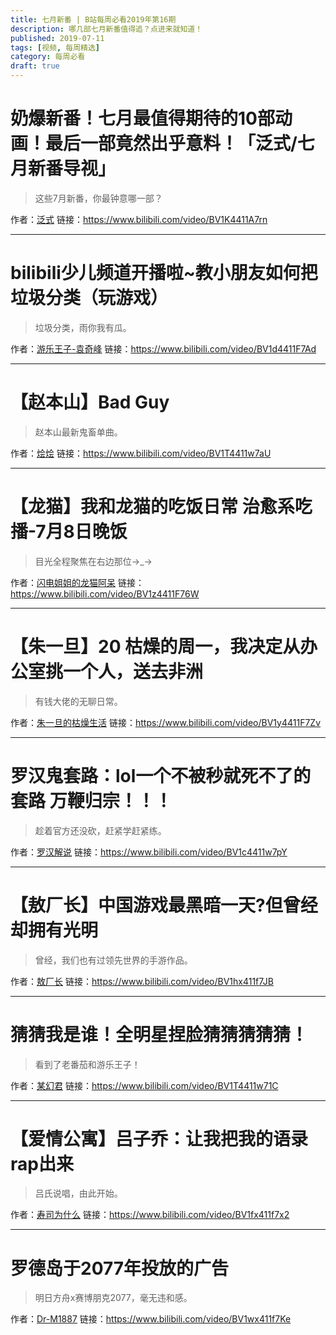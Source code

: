```yaml
---
title: 七月新番 | B站每周必看2019年第16期
description: 哪几部七月新番值得追？点进来就知道！
published: 2019-07-11
tags: [视频, 每周精选]
category: 每周必看
draft: true
---
```


# 奶爆新番！七月最值得期待的10部动画！最后一部竟然出乎意料！「泛式/七月新番导视」
> 这些7月新番，你最钟意哪一部？

作者：[泛式](https://space.bilibili.com/63231)
链接：https://www.bilibili.com/video/BV1K4411A7rn

---

# bilibili少儿频道开播啦~教小朋友如何把垃圾分类（玩游戏）
> 垃圾分类，雨你我有瓜。

作者：[游乐王子-袁奇峰](https://space.bilibili.com/433187833)
链接：https://www.bilibili.com/video/BV1d4411F7Ad

---

# 【赵本山】Bad Guy
> 赵本山最新鬼畜单曲。

作者：[烩烩](https://space.bilibili.com/24684337)
链接：https://www.bilibili.com/video/BV1T4411w7aU

---

# 【龙猫】我和龙猫的吃饭日常 治愈系吃播-7月8日晚饭
> 目光全程聚焦在右边那位→_→

作者：[闪电姐姐的龙猫阿呆](https://space.bilibili.com/440695902)
链接：https://www.bilibili.com/video/BV1z4411F76W

---

# 【朱一旦】20 枯燥的周一，我决定从办公室挑一个人，送去非洲
> 有钱大佬的无聊日常。

作者：[朱一旦的枯燥生活](https://space.bilibili.com/437316738)
链接：https://www.bilibili.com/video/BV1y4411F7Zv

---

# 罗汉鬼套路：lol一个不被秒就死不了的套路 万鞭归宗！！！
> 趁着官方还没砍，赶紧学赶紧练。

作者：[罗汉解说](https://space.bilibili.com/51896064)
链接：https://www.bilibili.com/video/BV1c4411w7pY

---

# 【敖厂长】中国游戏最黑暗一天?但曾经却拥有光明
> 曾经，我们也有过领先世界的手游作品。

作者：[敖厂长](https://space.bilibili.com/122879)
链接：https://www.bilibili.com/video/BV1hx411f7JB

---

# 猜猜我是谁！全明星捏脸猜猜猜猜猜！
> 看到了老番茄和游乐王子！

作者：[某幻君](https://space.bilibili.com/1577804)
链接：https://www.bilibili.com/video/BV1T4411w71C

---

# 【爱情公寓】吕子乔：让我把我的语录rap出来
> 吕氏说唱，由此开始。

作者：[寿司为什么](https://space.bilibili.com/37974275)
链接：https://www.bilibili.com/video/BV1fx411f7x2

---

# 罗德岛于2077年投放的广告
> 明日方舟x赛博朋克2077，毫无违和感。

作者：[Dr-M1887](https://space.bilibili.com/3879537)
链接：https://www.bilibili.com/video/BV1wx411f7Ke

